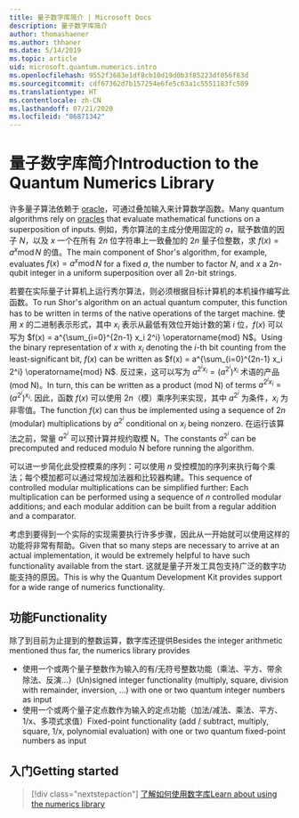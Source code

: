 ```yaml
---
title: 量子数字库简介 | Microsoft Docs
description: 量子数字库简介
author: thomashaener
ms.author: thhaner
ms.date: 5/14/2019
ms.topic: article
uid: microsoft.quantum.numerics.intro
ms.openlocfilehash: 9552f3683e1df8cb10d19d0b3f85223df056f83d
ms.sourcegitcommit: cdf67362d7b157254e6fe5c63a1c5551183fc589
ms.translationtype: HT
ms.contentlocale: zh-CN
ms.lasthandoff: 07/21/2020
ms.locfileid: "86871342"
---
```

# <a name="introduction-to-the-quantum-numerics-library"></a><span data-ttu-id="eb7cb-103">量子数字库简介</span><span class="sxs-lookup"><span data-stu-id="eb7cb-103">Introduction to the Quantum Numerics Library</span></span>

<span data-ttu-id="eb7cb-104">许多量子算法依赖于 [oracle](xref:microsoft.quantum.concepts.oracles)，可通过叠加输入来计算数学函数。</span><span class="sxs-lookup"><span data-stu-id="eb7cb-104">Many quantum algorithms rely on [oracles](xref:microsoft.quantum.concepts.oracles) that evaluate mathematical functions on a superposition of inputs.</span></span>
<span data-ttu-id="eb7cb-105">例如，秀尔算法的主成分使用固定的 $a$，赋予数值的因子 $N$，以及 $x$ 一个在所有 $2n$ 位字符串上一致叠加的 $2n$ 量子位整数，求 $f(x) = a^x\operatorname{mod} N$ 的值。</span><span class="sxs-lookup"><span data-stu-id="eb7cb-105">The main component of Shor's algorithm, for example, evaluates $f(x) = a^x\operatorname{mod} N$ for a fixed $a$, the number to factor $N$, and $x$ a $2n$-qubit integer in a uniform superposition over all $2n$-bit strings.</span></span>

<span data-ttu-id="eb7cb-106">若要在实际量子计算机上运行秀尔算法，则必须根据目标计算机的本机操作编写此函数。</span><span class="sxs-lookup"><span data-stu-id="eb7cb-106">To run Shor's algorithm on an actual quantum computer, this function has to be written in terms of the native operations of the target machine.</span></span>
<span data-ttu-id="eb7cb-107">使用 $x$ 的二进制表示形式，其中 $x_i$ 表示从最低有效位开始计数的第 $i$ 位，$f(x)$ 可以写为 $f(x) = a^{\sum_{i=0}^{2n-1} x_i 2^i} \operatorname{mod} N$。</span><span class="sxs-lookup"><span data-stu-id="eb7cb-107">Using the binary representation of $x$ with $x_i$ denoting the $i$-th bit counting from the least-significant bit, $f(x)$ can be written as $f(x) = a^{\sum_{i=0}^{2n-1} x_i 2^i} \operatorname{mod} N$.</span></span>
<span data-ttu-id="eb7cb-108">反过来，这可以写为 $a^{2^i x_i}=(a^{2^i})^{x_i}$ 术语的产品 (mod N)。</span><span class="sxs-lookup"><span data-stu-id="eb7cb-108">In turn, this can be written as a product (mod N) of terms $a^{2^i x_i}=(a^{2^i})^{x_i}$.</span></span> <span data-ttu-id="eb7cb-109">因此，函数 $f(x)$ 可以使用 $2n$（模）乘序列来实现，其中 $a^{2^i}$ 为条件，$x_i$ 为非零值。</span><span class="sxs-lookup"><span data-stu-id="eb7cb-109">The function $f(x)$ can thus be implemented using a sequence of $2n$ (modular) multiplications by $a^{2^i}$ conditional on $x_i$ being nonzero.</span></span> <span data-ttu-id="eb7cb-110">在运行该算法之前，常量 $a^{2^i}$ 可以预计算并规约取模 N。</span><span class="sxs-lookup"><span data-stu-id="eb7cb-110">The constants $a^{2^i}$ can be precomputed and reduced modulo N before running the algorithm.</span></span>

<span data-ttu-id="eb7cb-111">可以进一步简化此受控模乘的序列：可以使用 $n$ 受控模加的序列来执行每个乘法；每个模加都可以通过常规加法器和比较器构建。</span><span class="sxs-lookup"><span data-stu-id="eb7cb-111">This sequence of controlled modular multiplications can be simplified further: Each multiplication can be performed using a sequence of $n$ controlled modular additions; and each modular addition can be built from a regular addition and a comparator.</span></span>


<span data-ttu-id="eb7cb-112">考虑到要得到一个实际的实现需要执行许多步骤，因此从一开始就可以使用这样的功能将非常有帮助。</span><span class="sxs-lookup"><span data-stu-id="eb7cb-112">Given that so many steps are necessary to arrive at an actual implementation, it would be extremely helpful to have such functionality available from the start.</span></span>
<span data-ttu-id="eb7cb-113">这就是量子开发工具包支持广泛的数字功能支持的原因。</span><span class="sxs-lookup"><span data-stu-id="eb7cb-113">This is why the Quantum Development Kit provides support for a wide range of numerics functionality.</span></span>


## <a name="functionality"></a><span data-ttu-id="eb7cb-114">功能</span><span class="sxs-lookup"><span data-stu-id="eb7cb-114">Functionality</span></span>

<span data-ttu-id="eb7cb-115">除了到目前为止提到的整数运算，数字库还提供</span><span class="sxs-lookup"><span data-stu-id="eb7cb-115">Besides the integer arithmetic mentioned thus far, the numerics library provides</span></span>

- <span data-ttu-id="eb7cb-116">使用一个或两个量子整数作为输入的有/无符号整数功能（乘法、平方、带余除法、反演...）</span><span class="sxs-lookup"><span data-stu-id="eb7cb-116">(Un)signed integer functionality (multiply, square, division with remainder, inversion, ...) with one or two quantum integer numbers as input</span></span>
- <span data-ttu-id="eb7cb-117">使用一个或两个量子定点数作为输入的定点功能（加法/减法、乘法、平方、1/x、多项式求值）</span><span class="sxs-lookup"><span data-stu-id="eb7cb-117">Fixed-point functionality (add / subtract, multiply, square, 1/x, polynomial evaluation) with one or two quantum fixed-point numbers as input</span></span>

## <a name="getting-started"></a><span data-ttu-id="eb7cb-118">入门</span><span class="sxs-lookup"><span data-stu-id="eb7cb-118">Getting started</span></span>

> [!div class="nextstepaction"]
> [<span data-ttu-id="eb7cb-119">了解如何使用数字库</span><span class="sxs-lookup"><span data-stu-id="eb7cb-119">Learn about using the numerics library</span></span>](xref:microsoft.quantum.numerics.usage)
